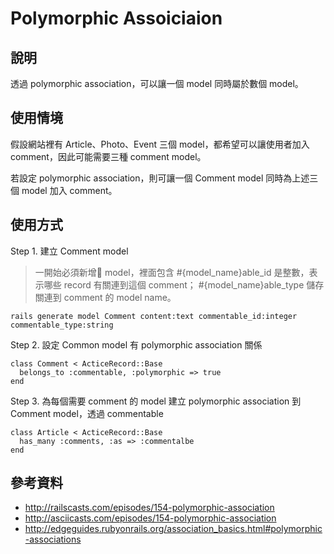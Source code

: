 # Polymorphic Assoiciaion

## 說明

透過 polymorphic association，可以讓一個 model 同時屬於數個 model。

## 使用情境

假設網站裡有 Article、Photo、Event 三個 model，都希望可以讓使用者加入 comment，因此可能需要三種 comment model。

若設定 polymorphic association，則可讓一個 Comment model 同時為上述三個 model 加入 comment。

## 使用方式

Step 1. 建立 Comment model
> 一開始必須新增 model，裡面包含 #{model_name}able_id 是整數，表示哪些 record 有關連到這個 comment；
> \#{model_name}able_type 儲存關連到 comment 的 model name。

    rails generate model Comment content:text commentable_id:integer commentable_type:string
    
Step 2. 設定 Common model 有 polymorphic association 關係
    
    class Comment < ActiceRecord::Base
      belongs_to :commentable, :polymorphic => true
    end

Step 3. 為每個需要 comment 的 model 建立 polymorphic association 到 Comment model，透過 commentable

    class Article < ActiceRecord::Base
      has_many :comments, :as => :commentalbe
    end

## 參考資料

* <http://railscasts.com/episodes/154-polymorphic-association>
* <http://asciicasts.com/episodes/154-polymorphic-association>
* <http://edgeguides.rubyonrails.org/association_basics.html#polymorphic-associations>